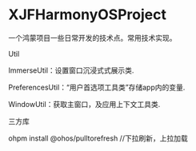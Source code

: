 # XJFHarmonyOSProject
一个鸿蒙项目一些日常开发的技术点。常用技术实现。

Util

ImmerseUtil：设置窗口沉浸式式展示类.

PreferencesUtil：“用户首选项工具类”存储app内的变量.

WindowUtil：获取主窗口，及应用上下文工具类.







三方库

ohpm install @ohos/pulltorefresh //下拉刷新，上拉加载
